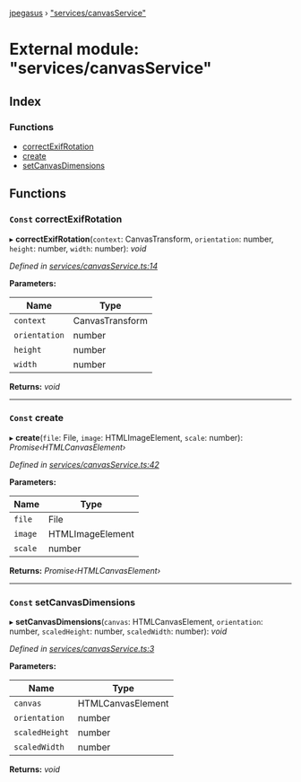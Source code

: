 [jpegasus](../README.md) › ["services/canvasService"](_services_canvasservice_.md)

# External module: "services/canvasService"

## Index

### Functions

* [correctExifRotation](_services_canvasservice_.md#markdown-header-const-correctexifrotation)
* [create](_services_canvasservice_.md#markdown-header-const-create)
* [setCanvasDimensions](_services_canvasservice_.md#markdown-header-const-setcanvasdimensions)

## Functions

### `Const` correctExifRotation

▸ **correctExifRotation**(`context`: CanvasTransform, `orientation`: number, `height`: number, `width`: number): *void*

*Defined in [services/canvasService.ts:14](https://github.com/TonyBrobston/jpegasus/blob/4f5d651/src/services/canvasService.ts#L14)*

**Parameters:**

Name | Type |
------ | ------ |
`context` | CanvasTransform |
`orientation` | number |
`height` | number |
`width` | number |

**Returns:** *void*

___

### `Const` create

▸ **create**(`file`: File, `image`: HTMLImageElement, `scale`: number): *Promise‹HTMLCanvasElement›*

*Defined in [services/canvasService.ts:42](https://github.com/TonyBrobston/jpegasus/blob/4f5d651/src/services/canvasService.ts#L42)*

**Parameters:**

Name | Type |
------ | ------ |
`file` | File |
`image` | HTMLImageElement |
`scale` | number |

**Returns:** *Promise‹HTMLCanvasElement›*

___

### `Const` setCanvasDimensions

▸ **setCanvasDimensions**(`canvas`: HTMLCanvasElement, `orientation`: number, `scaledHeight`: number, `scaledWidth`: number): *void*

*Defined in [services/canvasService.ts:3](https://github.com/TonyBrobston/jpegasus/blob/4f5d651/src/services/canvasService.ts#L3)*

**Parameters:**

Name | Type |
------ | ------ |
`canvas` | HTMLCanvasElement |
`orientation` | number |
`scaledHeight` | number |
`scaledWidth` | number |

**Returns:** *void*
